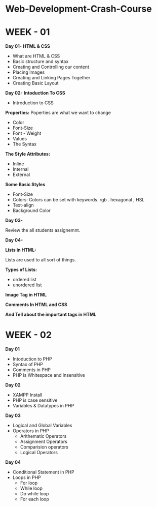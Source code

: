 # Web-Development-Crash-Course

# WEEK - 01
  
**Day 01-** **HTML & CSS**

- What are HTML & CSS
- Basic structure and syntax
- Creating and Controlling our content
- Placing Images
- Creating and Linking Pages Together
- Creating Basic Layout

**Day 02-** **Intoduction To CSS**

- Introduction to CSS
    
**Properties:** Poperties are what we want to change
- Color
- Font-Size
- Font - Weight
- Values
- The Syntax
    
**The Style Attributes:**
- Inline
- Internal
- External

 **Some Basic Styles**
  - Font-Size
  - Colors: Colors can be set with keywords. rgb . hexagonal , HSL
  - Text-align
  - Background Color

**Day 03-**
 
 Review the all students assignemnt.

**Day 04-**

**Lists in HTML:**

Lists are used to all sort of things.

**Types of Lists:**
- ordered list 
- unordered list

**Image Tag in HTML**

**Comments In HTML and CSS**

**And Tell about the important tags in HTML**

# WEEK - 02 

**Day 01**

- Intoduction to PHP
- Syntax of PHP
- Comments in PHP
- PHP is Whitespace and insensitive

**Day 02**
 - XAMPP Install
 - PHP is case sensitive
 - Variables & Datatypes in PHP
 
  **Day 03**
 - Logical and Global Variables
 - Operators in PHP <br>
    - Arithematic Operators  <br>
    - Assignment Operators   <br>
    - Comparision operators   <br>
    - Logical Operators    <br>

  **Day 04**
   - Conditional Statement in PHP
   - Loops in PHP <br>
      - For loop
      - While loop
      - Do while loop
      - For each loop
  



















    


      
    
  
